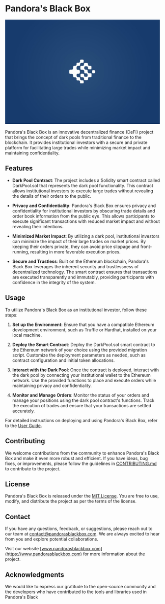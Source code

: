 # Pandora's Black Box

![Logo](https://github.com/RolandDivine/Pandoras_Blackbox/blob/a5d3155704fd160036ef8b86a520f4c8980a633b/4A258C33-E64E-48D3-9D31-28AB5F38B9BD.jpeg)

Pandora's Black Box is an innovative decentralized finance (DeFi) project that brings the concept of dark pools from traditional finance to the blockchain. It provides institutional investors with a secure and private platform for facilitating large trades while minimizing market impact and maintaining confidentiality.

## Features

- **Dark Pool Contract**: The project includes a Solidity smart contract called DarkPool.sol that represents the dark pool functionality. This contract allows institutional investors to execute large trades without revealing the details of their orders to the public.

- **Privacy and Confidentiality**: Pandora's Black Box ensures privacy and confidentiality for institutional investors by obscuring trade details and order book information from the public eye. This allows participants to execute significant transactions with reduced market impact and without revealing their intentions.

- **Minimized Market Impact**: By utilizing a dark pool, institutional investors can minimize the impact of their large trades on market prices. By keeping their orders private, they can avoid price slippage and front-running, resulting in more favorable execution prices.

- **Secure and Trustless**: Built on the Ethereum blockchain, Pandora's Black Box leverages the inherent security and trustlessness of decentralized technology. The smart contract ensures that transactions are executed transparently and immutably, providing participants with confidence in the integrity of the system.

## Usage

To utilize Pandora's Black Box as an institutional investor, follow these steps:

1. **Set up the Environment**: Ensure that you have a compatible Ethereum development environment, such as Truffle or Hardhat, installed on your local machine.

2. **Deploy the Smart Contract**: Deploy the DarkPool.sol smart contract to the Ethereum network of your choice using the provided migration script. Customize the deployment parameters as needed, such as contract configuration and initial token allocations.

3. **Interact with the Dark Pool**: Once the contract is deployed, interact with the dark pool by connecting your institutional wallet to the Ethereum network. Use the provided functions to place and execute orders while maintaining privacy and confidentiality.

4. **Monitor and Manage Orders**: Monitor the status of your orders and manage your positions using the dark pool contract's functions. Track the execution of trades and ensure that your transactions are settled accurately.

For detailed instructions on deploying and using Pandora's Black Box, refer to the [User Guide](link_to_user_guide).

## Contributing

We welcome contributions from the community to enhance Pandora's Black Box and make it even more robust and efficient. If you have ideas, bug fixes, or improvements, please follow the guidelines in [CONTRIBUTING.md](link_to_contributing_file) to contribute to the project.

## License

Pandora's Black Box is released under the [MIT License](link_to_license_file). You are free to use, modify, and distribute the project as per the terms of the license.

## Contact

If you have any questions, feedback, or suggestions, please reach out to our team at [contact@pandorasblackbox.com](mailto:contact@pandorasblackbox.com). We are always excited to hear from you and explore potential collaborations.

Visit our website [www.pandorasblackbox.com](https://www.pandorasblackbox.com) for more information about the project.

## Acknowledgments

We would like to express our gratitude to the open-source community and the developers who have contributed to the tools and libraries used in Pandora's Black 
 
